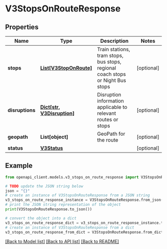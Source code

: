 # V3StopsOnRouteResponse


## Properties

Name | Type | Description | Notes
------------ | ------------- | ------------- | -------------
**stops** | [**List[V3StopOnRoute]**](V3StopOnRoute.md) | Train stations, tram stops, bus stops, regional coach stops or Night Bus stops | [optional] 
**disruptions** | [**Dict[str, V3Disruption]**](V3Disruption.md) | Disruption information applicable to relevant routes or stops | [optional] 
**geopath** | **List[object]** | GeoPath for the route | [optional] 
**status** | [**V3Status**](V3Status.md) |  | [optional] 

## Example

```python
from openapi_client.models.v3_stops_on_route_response import V3StopsOnRouteResponse

# TODO update the JSON string below
json = "{}"
# create an instance of V3StopsOnRouteResponse from a JSON string
v3_stops_on_route_response_instance = V3StopsOnRouteResponse.from_json(json)
# print the JSON string representation of the object
print(V3StopsOnRouteResponse.to_json())

# convert the object into a dict
v3_stops_on_route_response_dict = v3_stops_on_route_response_instance.to_dict()
# create an instance of V3StopsOnRouteResponse from a dict
v3_stops_on_route_response_from_dict = V3StopsOnRouteResponse.from_dict(v3_stops_on_route_response_dict)
```
[[Back to Model list]](../README.md#documentation-for-models) [[Back to API list]](../README.md#documentation-for-api-endpoints) [[Back to README]](../README.md)


